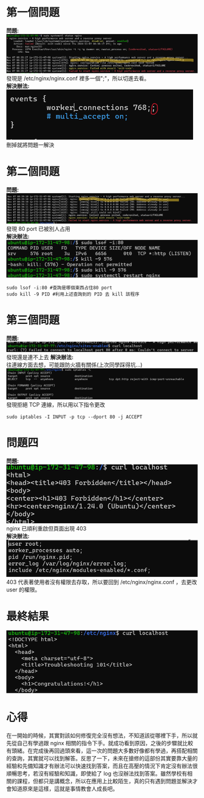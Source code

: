 # 第一個問題

**問題:**  
![圖一](./assets/1.png "問題一")
發現是 /etc/nginx/nginx.conf 裡多一個";"，所以切進去看。  
**解決辦法:**  
![圖二](./assets/2.png "解決辦法一")  
刪掉就將問題一解決

# 第二個問題

**問題:**  
![圖三](./assets/3.png "問題二")  
發現 80 port 已被別人占用  
**解決辦法:**  
![圖四](./assets/4.png "解決辦法二")

```
sudo lsof -i:80 #查詢是哪個東西占住80 port
sudo kill -9 PID #利用上述查詢到的 PID 去 kill 該程序
```

# 第三個問題

**問題:**  
![圖2-1](./assets/2-1.png "問題三")  
發現還是連不上去
**解決辦法:**  
往連線方面去想，可能跟防火牆有關係(上次同學踩得坑...)
![圖2-2](./assets/2-2.png "解決辦法三")
發現拒絕 TCP 連線，所以用以下指令更改

```
sudo iptables -I INPUT -p tcp --dport 80 -j ACCEPT
```

# 問題四

**問題:**  
![圖五](./assets/5.png "問題四")  
nginx 已順利重啟但頁面出現 403  
**解決辦法:**  
![圖六](./assets/6.png "解決辦法四")  
403 代表著使用者沒有權限去存取，所以要回到 /etc/nginx/nginx.conf ，去更改 user 的權限。

# 最終結果

![圖七](./assets/7.png "完成")

# 心得

在一開始的時候，其實對該如何修復完全沒有想法，不知道該從哪裡下手，所以就先從自己有學過跟 nginx 相關的指令下手。就成功看到原因，之後的步驟就比較有頭緒。在完成後再回過頭來看，這一次的問題大多數好像都有學過，再搭配相關的查詢，其實就可以找到解答。反思了一下，未來在搶修的這部份其實要靠大量的經驗和先備知識才有辦法可以快速找到答案，而且在高壓的情況下肯定沒有辦法很順暢思考，若沒有經驗和知識，即使給了 log 也沒辦法找到答案。雖然學校有相關的課程，但都只是講概念，所以在應用上比較陌生，真的只有遇到問題並解決才會知道原來是這樣，這就是事情教會人成長吧。
